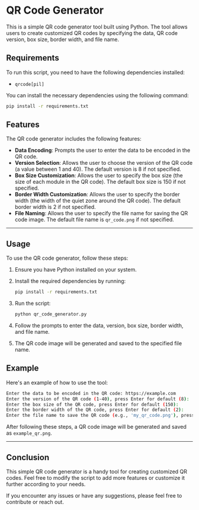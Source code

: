 # QR Code Generator

This is a simple QR code generator tool built using Python. The tool allows users to create customized QR codes by specifying the data, QR code version, box size, border width, and file name.

## Requirements

To run this script, you need to have the following dependencies installed:

- `qrcode[pil]`

You can install the necessary dependencies using the following command:

```sh
pip install -r requirements.txt
```
## Features

The QR code generator includes the following features:

- **Data Encoding**: Prompts the user to enter the data to be encoded in the QR code.
- **Version Selection**: Allows the user to choose the version of the QR code (a value between 1 and 40). The default version is 8 if not specified.
- **Box Size Customization**: Allows the user to specify the box size (the size of each module in the QR code). The default box size is 150 if not specified.
- **Border Width Customization**: Allows the user to specify the border width (the width of the quiet zone around the QR code). The default border width is 2 if not specified.
- **File Naming**: Allows the user to specify the file name for saving the QR code image. The default file name is `qr_code.png` if not specified.

---

## Usage

To use the QR code generator, follow these steps:

1. Ensure you have Python installed on your system.
2. Install the required dependencies by running:

    ```sh
    pip install -r requirements.txt
    ```

3. Run the script:

    ```sh
    python qr_code_generator.py
    ```

4. Follow the prompts to enter the data, version, box size, border width, and file name.
5. The QR code image will be generated and saved to the specified file name.

## Example

Here's an example of how to use the tool:

```sh
Enter the data to be encoded in the QR code: https://example.com
Enter the version of the QR code (1-40), press Enter for default (8): 
Enter the box size of the QR code, press Enter for default (150): 
Enter the border width of the QR code, press Enter for default (2): 
Enter the file name to save the QR code (e.g., 'my_qr_code.png'), press Enter for default ('qr_code.png'): example_qr.png
```
After following these steps, a QR code image will be generated and saved as `example_qr.png`.

---

## Conclusion

This simple QR code generator is a handy tool for creating customized QR codes. Feel free to modify the script to add more features or customize it further according to your needs.

If you encounter any issues or have any suggestions, please feel free to contribute or reach out.
